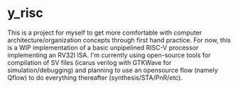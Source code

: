 # y_risc
This is a project for myself to get more comfortable with computer architecture/organization concepts through first hand practice.
For now, this is a WIP implementation of a basic unpipelined RISC-V processor implementing an RV32I ISA.
I'm currently using open-source tools for compilation of SV files (icarus verilog with GTKWave for simulation/debugging) and planning to use an opensource flow (namely Qflow) to do everything thereafter (synthesis/STA/PnR/etc).
